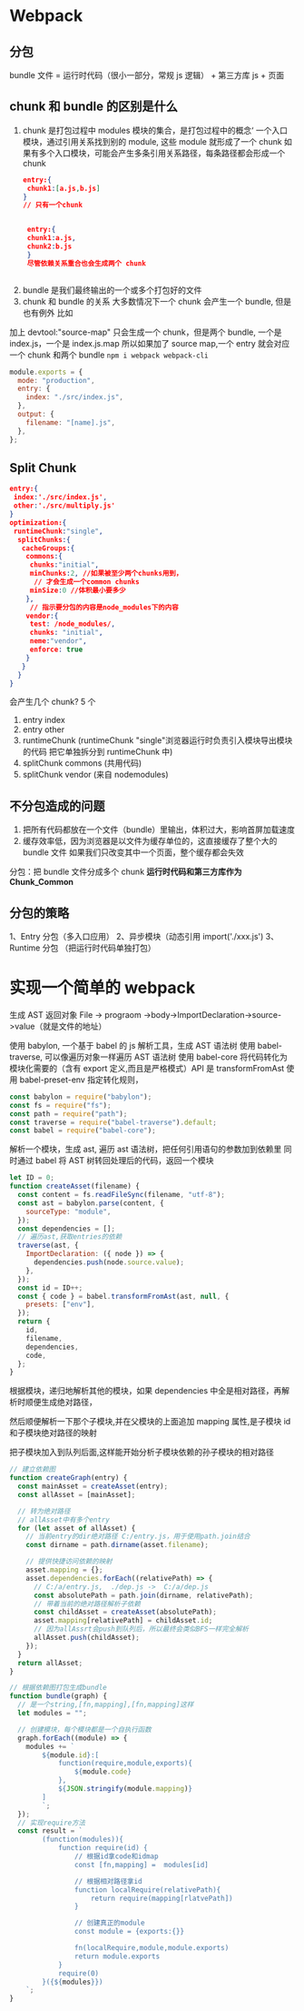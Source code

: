 # Webpack

## 分包

bundle 文件 = 运行时代码（很小一部分，常规 js 逻辑） + 第三方库 js + 页面

## chunk 和 bundle 的区别是什么

1. chunk 是打包过程中 modules 模块的集合，是打包过程中的概念‘
   一个入口模块，通过引用关系找到别的 module, 这些 module 就形成了一个 chunk
   如果有多个入口模块，可能会产生多条引用关系路径，每条路径都会形成一个 chunk

   ```json
   entry:{
    chunk1:[a.js,b.js]
   }
   // 只有一个chunk


    entry:{
    chunk1:a.js,
    chunk2:b.js
    }
    尽管依赖关系重合也会生成两个 chunk
   ```

```

```

2. bundle 是我们最终输出的一个或多个打包好的文件
3. chunk 和 bundle 的关系
   大多数情况下一个 chunk 会产生一个 bundle, 但是也有例外
   比如

加上
devtool:"source-map"
只会生成一个 chunk，但是两个 bundle, 一个是 index.js，一个是 index.js.map
所以如果加了 source map,一个 entry 就会对应一个 chunk 和两个 bundle
`npm i webpack webpack-cli`

```js title="webpack.config.js"
module.exports = {
  mode: "production",
  entry: {
    index: "./src/index.js",
  },
  output: {
    filename: "[name].js",
  },
};
```

## Split Chunk

```json
entry:{
 index:'./src/index.js',
 other:'./src/multiply.js'
}
optimization:{
 runtimeChunk:"single",
  splitChunks:{
   cacheGroups:{
    commons:{
     chunks:"initial",
     minChunks:2, //如果被至少两个chunks用到，
      // 才会生成一个common chunks
     minSize:0 //体积最小要多少
    },
     // 指示要分包的内容是node_modules下的内容
    vendor:{
     test: /node_modules/,
     chunks: "initial",
     neme:"vendor",
     enforce: true
    }
   }
  }
}


```

会产生几个 chunk? 5 个

1. entry index
2. entry other
3. runtimeChunk (runtimeChunk "single"浏览器运行时负责引入模块导出模块的代码
   把它单独拆分到 runtimeChunk 中)
4. splitChunk commons (共用代码)
5. splitChunk vendor (来自 nodemodules)

## 不分包造成的问题

1. 把所有代码都放在一个文件（bundle）里输出，体积过大，影响首屏加载速度
2. 缓存效率低，因为浏览器是以文件为缓存单位的，这直接缓存了整个大的 bundle 文件
   如果我们只改变其中一个页面，整个缓存都会失效

分包：把 bundle 文件分成多个 chunk
**运行时代码和第三方库作为 Chunk_Common**

## 分包的策略

1、Entry 分包（多入口应用）
2、异步模块（动态引用 import('./xxx.js')
3、Runtime 分包 （把运行时代码单独打包）

# 实现一个简单的 webpack

生成 AST
返回对象 File -> prograom ->body->ImportDeclaration->source->value（就是文件的地址）

使用 babylon, 一个基于 babel 的 js 解析工具，生成 AST 语法树
使用 babel-traverse, 可以像遍历对象一样遍历 AST 语法树
使用 babel-core 将代码转化为模块化需要的（含有 export 定义,而且是严格模式）API 是 transformFromAst
使用 babel-preset-env 指定转化规则，

```js
const babylon = require("babylon");
const fs = require("fs");
const path = require("path");
const traverse = require("babel-traverse").default;
const babel = require("babel-core");
```

解析一个模块，生成 ast, 遍历 ast 语法树，把任何引用语句的参数加到依赖里
同时通过 babel 将 AST 树转回处理后的代码，返回一个模块

```js
let ID = 0;
function createAsset(filename) {
  const content = fs.readFileSync(filename, "utf-8");
  const ast = babylon.parse(content, {
    sourceType: "module",
  });
  const dependencies = [];
  // 遍历ast,获取entries的依赖
  traverse(ast, {
    ImportDeclaration: ({ node }) => {
      dependencies.push(node.source.value);
    },
  });
  const id = ID++;
  const { code } = babel.transformFromAst(ast, null, {
    presets: ["env"],
  });
  return {
    id,
    filename,
    dependencies,
    code,
  };
}
```

根据模块，递归地解析其他的模块，如果 dependencies 中全是相对路径，再解析时顺便生成绝对路径，

然后顺便解析一下那个子模块,并在父模块的上面追加 mapping 属性,是子模块 id 和子模块绝对路径的映射

把子模块加入到队列后面,这样能开始分析子模块依赖的孙子模块的相对路径

```js
// 建立依赖图
function createGraph(entry) {
  const mainAsset = createAsset(entry);
  const allAsset = [mainAsset];

  // 转为绝对路径
  // allAsset中有多个entry
  for (let asset of allAsset) {
    // 当前entry的dir绝对路径 C:/entry.js，用于使用path.join结合
    const dirname = path.dirname(asset.filename);

    // 提供快捷访问依赖的映射
    asset.mapping = {};
    asset.dependencies.forEach((relativePath) => {
      // C:/a/entry.js,  ./dep.js ->  C:/a/dep.js
      const absolutePath = path.join(dirname, relativePath);
      // 带着当前的绝对路径解析子依赖
      const childAsset = createAsset(absolutePath);
      asset.mapping[relativePath] = childAsset.id;
      // 因为allAssrt会push到队列后，所以最终会类似BFS一样完全解析
      allAsset.push(childAsset);
    });
  }
  return allAsset;
}
```

```js
// 根据依赖图打包生成bundle
function bundle(graph) {
  // 是一个string,[fn,mapping],[fn,mapping]这样
  let modules = "";

  // 创建模块，每个模块都是一个自执行函数
  graph.forEach((module) => {
    modules += `
        ${module.id}:[
            function(require,module,exports){
                ${module.code}
            },
            ${JSON.stringify(module.mapping)}
        ]
        `;
  });
  // 实现require方法
  const result = `
        (function(modules)){
            function require(id) {
                // 根据id拿code和idmap
                const [fn,mapping] =  modules[id]

                // 根据相对路径拿id
                function localRequire(relativePath){
                    return require(mapping[rlatvePath])
                }

                // 创建真正的module
                const module = {exports:{}}

                fn(localRequire,module,module.exports)
                return module.exports
            }
            require(0)
        }({${modules}})
    `;
}
```
